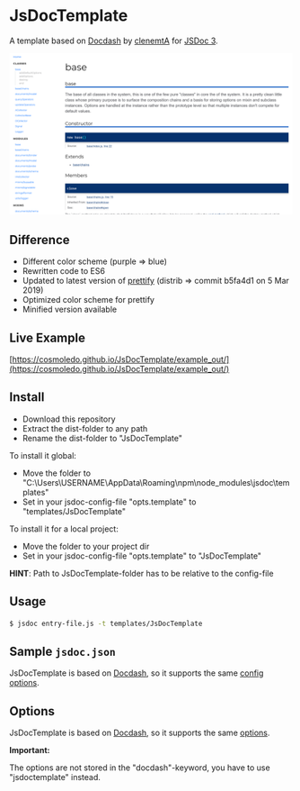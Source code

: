 # JsDocTemplate

A template based on [Docdash](https://github.com/clenemt/docdash) by [clenemtA](https://github.com/clenemt) for [JSDoc 3](https://github.com/jsdoc3/jsdoc).

![docdash-screenshot](./screenshot-1.png)

## Difference

- Different color scheme (purple => blue)
- Rewritten code to ES6
- Updated to latest version of [prettify](https://github.com/google/code-prettify) (distrib => commit b5fa4d1 on 5 Mar 2019)
- Optimized color scheme for prettify
- Minified version available

## Live Example

[https://cosmoledo.github.io/JsDocTemplate/example_out/](https://cosmoledo.github.io/JsDocTemplate/example_out/)

## Install

- Download this repository
- Extract the dist-folder to any path
- Rename the dist-folder to "JsDocTemplate"

To install it global:
- Move the folder to "C:\Users\USERNAME\AppData\Roaming\npm\node_modules\jsdoc\templates\"
- Set in your jsdoc-config-file "opts.template" to "templates/JsDocTemplate"

To install it for a local project:
- Move the folder to your project dir
- Set in your jsdoc-config-file "opts.template" to "JsDocTemplate"

**HINT**: Path to JsDocTemplate-folder has to be relative to the config-file

## Usage

```bash
$ jsdoc entry-file.js -t templates/JsDocTemplate
```

## Sample `jsdoc.json`

JsDocTemplate is based on [Docdash](https://github.com/clenemt/docdash), so it supports the same [config options](https://github.com/clenemt/docdash#sample-jsdocjson).

## Options

JsDocTemplate is based on [Docdash](https://github.com/clenemt/docdash), so it supports the same [options](https://github.com/clenemt/docdash#options).

**Important:**

The options are not stored in the "docdash"-keyword, you have to use "jsdoctemplate" instead.
